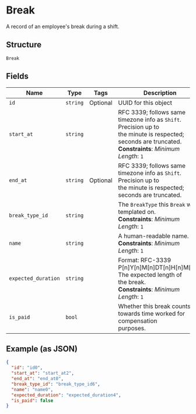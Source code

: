 
# Break

A record of an employee's break during a shift.

## Structure

`Break`

## Fields

| Name | Type | Tags | Description |
|  --- | --- | --- | --- |
| `id` | `string` | Optional | UUID for this object |
| `start_at` | `string` |  | RFC 3339; follows same timezone info as `Shift`. Precision up to<br>the minute is respected; seconds are truncated.<br>**Constraints**: *Minimum Length*: `1` |
| `end_at` | `string` | Optional | RFC 3339; follows same timezone info as `Shift`. Precision up to<br>the minute is respected; seconds are truncated. |
| `break_type_id` | `string` |  | The `BreakType` this `Break` was templated on.<br>**Constraints**: *Minimum Length*: `1` |
| `name` | `string` |  | A human-readable name.<br>**Constraints**: *Minimum Length*: `1` |
| `expected_duration` | `string` |  | Format: RFC-3339 P[n]Y[n]M[n]DT[n]H[n]M[n]S. The expected length of<br>the break.<br>**Constraints**: *Minimum Length*: `1` |
| `is_paid` | `bool` |  | Whether this break counts towards time worked for compensation<br>purposes. |

## Example (as JSON)

```json
{
  "id": "id0",
  "start_at": "start_at2",
  "end_at": "end_at0",
  "break_type_id": "break_type_id6",
  "name": "name0",
  "expected_duration": "expected_duration4",
  "is_paid": false
}
```

